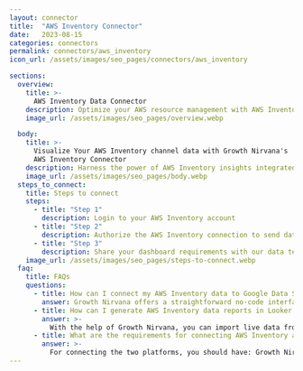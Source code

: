 ```yaml
---
layout: connector
title:  "AWS Inventory Connector"
date:   2023-08-15
categories: connectors
permalink: connectors/aws_inventory
icon_url: /assets/images/seo_pages/connectors/aws_inventory

sections:
  overview:
    title: >-
      AWS Inventory Data Connector
    description: Optimize your AWS resource management with AWS Inventory integration. Seamlessly merge AWS Inventory data with Looker Studio's analytical capabilities, offering a comprehensive view of your cloud resources for strategic decision-making.
    image_url: /assets/images/seo_pages/overview.webp

  body:
    title: >-
      Visualize Your AWS Inventory channel data with Growth Nirvana's
      AWS Inventory Connector
    description: Harness the power of AWS Inventory insights integrated into Looker Studio, where cloud resource management meets data-driven strategies.
    image_url: /assets/images/seo_pages/body.webp
  steps_to_connect:
    title: Steps to connect
    steps:
      - title: "Step 1"
        description: Login to your AWS Inventory account
      - title: "Step 2"
        description: Authorize the AWS Inventory connection to send data to Growth Nirvana
      - title: "Step 3"
        description: Share your dashboard requirements with our data team. We will build the report for you.
    image_url: /assets/images/seo_pages/steps-to-connect.webp
  faq:
    title: FAQs
    questions:
      - title: How can I connect my AWS Inventory data to Google Data Studio/Looker Studio?
        answer: Growth Nirvana offers a straightforward no-code interface to connect to AWS Inventory data sources.
      - title: How can I generate AWS Inventory data reports in Looker Studio?
        answer: >-
          With the help of Growth Nirvana, you can import live data from AWS Inventory into Looker Studio. These data can be viewed in charts, tables, and dashboards to generate branded reports that can be shared instantly.
      - title: What are the requirements for connecting AWS Inventory and Looker Studio?
        answer: >-
          For connecting the two platforms, you should have: Growth Nirvana Account and AWS Inventory Ads Account
---
```

